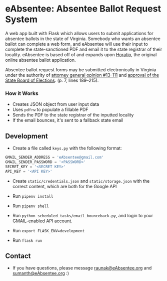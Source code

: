 # eAbsentee: Absentee Ballot Request System

A web app built with Flask which allows users to submit applications for absentee ballots in the state of Virginia. Somebody who wants an absentee ballot can complete a web form, and eAbsentee will use their input to complete the state-sanctioned PDF and email it to the state registrar of their locality. eAbsentee is based off of and expands upon [Horatio](https://github.com/TrustTheVote-Project/horatio-client), the original online absentee ballot application.

Absentee ballot request forms may be submitted electronically in Virginia under the authority of [attorney general opinion #13-111](http://ag.virginia.gov/files/Opinions/2014/13-111_Hinshaw.pdf) and [approval of the State Board of Elections](https://elections.virginia.gov/Files/Media/Agendas/20150513Minutes.pdf). (p. 7, lines 189–215).

### How it Works

-   Creates JSON object from user input data
-   Uses `pdfrw` to populate a fillable PDF
-   Sends the PDF to the state registrar of the inputted locality
-   If the email bounces, it's sent to a fallback state email

## Development

-   Create a file called `keys.py` with the following format:

```python
GMAIL_SENDER_ADDRESS = 'eAbsentee@gmail.com'
GMAIL_SENDER_PASSWORD = '<PASSWORD>'
SECRET_KEY = '<SECRET KEY>'
API_KEY = '<API KEY>'
```
-   Create `static/credentials.json` and `static/storage.json` with the correct content, which are both for the Google API

-   Run `pipenv install`

-   Run `pipenv shell`

-   Run `python scheduled_tasks/email_bounceback.py`, and login to your GMAIL-enabled API account.

-   Run `export FLASK_ENV=development`

-   Run `flask run`

## Contact

-   If you have questions, please message raunak@eAbsentee.org and sumanth@eAbsentee.org :)
